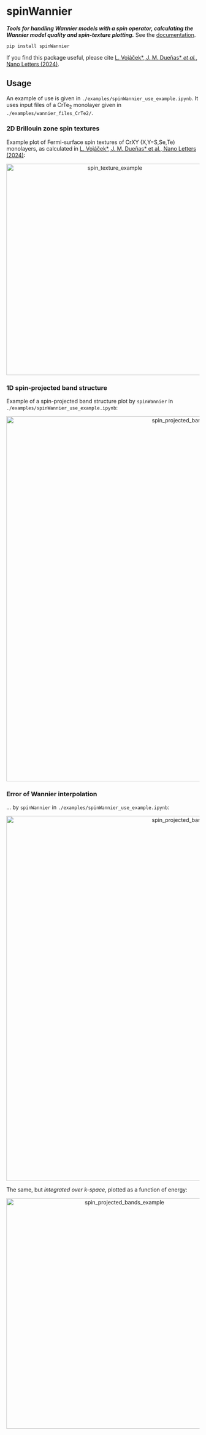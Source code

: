 # spinWannier
**<i>Tools for handling Wannier models with a spin operator, calculating the Wannier model quality and spin-texture plotting.</i>** See the [documentation](https://liborsold.github.io/spinWannier/).

```
pip install spinWannier
```

If you find this package useful, please cite [L. Vojáček*, J. M. Dueñas* _et al._, Nano Letters (2024)](https://pubs.acs.org/doi/10.1021/acs.nanolett.4c03029).


## Usage 

An example of use is given in ``./examples/spinWannier_use_example.ipynb``. It uses input files of a CrTe<sub>2</sub> monolayer given in ``./examples/wannier_files_CrTe2/``.


### 2D Brillouin zone spin textures
Example plot of Fermi-surface spin textures of CrXY (X,Y=S,Se,Te) monolayers, 
as calculated in [L. Vojáček*, J. M. Dueñas* et al., Nano Letters (2024)](https://pubs.acs.org/doi/10.1021/acs.nanolett.4c03029):
<center><img src="https://github.com/user-attachments/assets/5204849c-0fa1-419f-9955-6c55c014babe" alt="spin_texture_example" width="550" /></center>

### 1D spin-projected band structure
Example of a spin-projected band structure plot by ``spinWannier`` in ``./examples/spinWannier_use_example.ipynb``:
<center><img src="https://github.com/user-attachments/assets/b9012f49-3ba0-41b4-b3ba-26c5315982ee" alt="spin_projected_bands_example" width="950" /></center>

### Error of Wannier interpolation
... by ``spinWannier`` in ``./examples/spinWannier_use_example.ipynb``:
<center><img src="https://github.com/user-attachments/assets/e7ce96ed-044a-4b7c-bdb0-e15146a24cee" alt="spin_projected_bands_example" width="950" /></center>

The same, but _integrated over k-space_, plotted as a function of energy:
<center><img src="https://github.com/user-attachments/assets/127f78fd-be19-4342-b679-a58cd11e945d" alt="spin_projected_bands_example" width="600" /></center>




